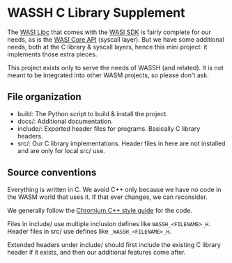 # WASSH C Library Supplement

The [WASI Libc] that comes with the [WASI SDK] is fairly complete for our needs,
as is the [WASI Core API] (syscall layer).
But we have some additional needs, both at the C library & syscall layers, hence
this mini project: it implements those extra pieces.

This project exists only to serve the needs of WASSH (and related).
It is not meant to be integrated into other WASM projects, so please don't ask.

## File organization

*   build: The Python script to build & install the project.
*   docs/: Additional documentation.
*   include/: Exported header files for programs.  Basically C library headers.
*   src/: Our C library implementations.  Header files in here are not installed
    and are only for local src/ use.

## Source conventions

Everything is written in C.
We avoid C++ only because we have no code in the WASM world that uses it.
If that ever changes, we can reconsider.

We generally follow the [Chromium C++ style guide] for the code.

Files in include/ use multiple inclusion defines like `WASSH_<FILENAME>_H`.
Header files in src/ use defines like `_WASSH_<FILENAME>_H`.

Extended headers under include/ should first include the existing C library
header if it exists, and then our additional features come after.


[Chromium C++ style guide]: https://chromium.googlesource.com/chromium/src/+/HEAD/styleguide/c++/c++.md
[WASI Core API]: https://github.com/CraneStation/wasmtime/blob/HEAD/docs/WASI-api.md
[WASI Libc]: https://github.com/CraneStation/wasi-libc
[WASI SDK]: https://github.com/CraneStation/wasi-sdk
